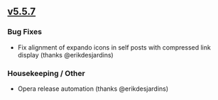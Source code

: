 ## [v5.5.7](https://github.com/honestbleeps/Reddit-Enhancement-Suite/releases/v5.5.7)


### Bug Fixes

- Fix alignment of expando icons in self posts with compressed link display (thanks @erikdesjardins)

### Housekeeping / Other

- Opera release automation (thanks @erikdesjardins)
